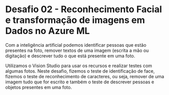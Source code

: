 # Desafio 02 - Reconhecimento Facial e transformação de imagens em Dados no Azure ML

Com a inteligência artificial podemos identificar pessoas que estão presentes na foto, remover textos de uma imagem (escrita a mão ou digitação) e descrever tudo o que está presente em uma foto.

Utilizamos o Vision Studio para usar os recursos e realizar testes com algumas fotos.
Neste desafio, fizemos o teste de identificação de face, fizemos o teste de reconhecimento de caracteres, ou seja, remover de uma imagem tudo que for escrito e também o teste de descrever pessoas e objetos presentes em uma foto.

